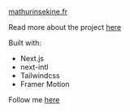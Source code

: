 [mathurinsekine.fr](https://mathurinsekine.fr/)

Read more about the project [here](https://www.mathurinsekine.fr/en/projects/portfolio)

Built with:
- Next.js
- next-intl
- Tailwindcss
- Framer Motion

Follow me [here](https://www.mathurinsekine.fr/en/contact)
